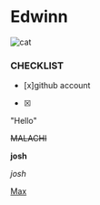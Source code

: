 # Edwinn

![cat](https://i.pinimg.com/474x/65/11/b7/6511b73fd51f054d5daa2720dbaf38a8--ugly-dogs-pet-pictures.jpg)
  
  ### CHECKLIST

- [x]github account

- [x]

  "Hello"

~~MALACHI~~
  
**josh**
  
*josh*

[Max](https://edwinnwong.github.io/Max/)
  

